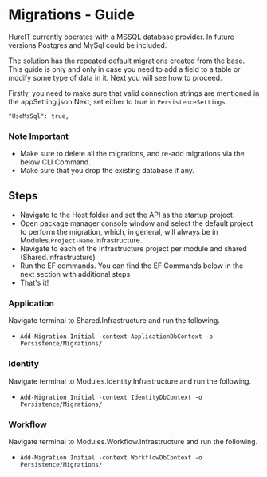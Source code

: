 # Migrations - Guide

HureIT currently operates with a MSSQL database provider. In future versions Postgres and MySql could be included.

The solution has the repeated default migrations created from the base. This guide is only and only in case you need to add a field to a table or modify some type of data in it. Next you will see how to proceed.

Firstly, you need to make sure that valid connection strings are mentioned in the appSetting.json
Next, set either to true in `PersistenceSettings`.

`"UseMsSql": true,`

### Note Important

-   Make sure to delete all the migrations, and re-add migrations via the below CLI Command.
-   Make sure that you drop the existing database if any.

## Steps

-   Navigate to the Host folder and set the API as the startup project.
-   Open package manager console window and select the default project to perform the migration, which, in general, will always be in Modules.`Project-Name`.Infrastructure.
-   Navigate to each of the Infrastructure project per module and shared (Shared.Infrastructure)
-   Run the EF commands. You can find the EF Commands below in the next section with additional steps
-   That's it!

### Application

Navigate terminal to Shared.Infrastructure and run the following.

-   `Add-Migration Initial -context ApplicationDbContext -o Persistence/Migrations/`

### Identity

Navigate terminal to Modules.Identity.Infrastructure and run the following.

-   `Add-Migration Initial -context IdentityDbContext -o Persistence/Migrations/`

### Workflow

Navigate terminal to Modules.Workflow.Infrastructure and run the following.

-   `Add-Migration Initial -context WorkflowDbContext -o Persistence/Migrations/`
